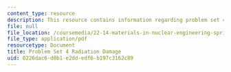```yaml
---
content_type: resource
description: This resource contains information regarding problem set 4.
file: null
file_location: /coursemedia/22-14-materials-in-nuclear-engineering-spring-2015/0226dac6d0b1e2ddedf6b197c3162c89_MIT22_14S15_Pset4.pdf
file_type: application/pdf
resourcetype: Document
title: Problem Set 4 Radiation Damage
uid: 0226dac6-d0b1-e2dd-edf6-b197c3162c89
---
```

